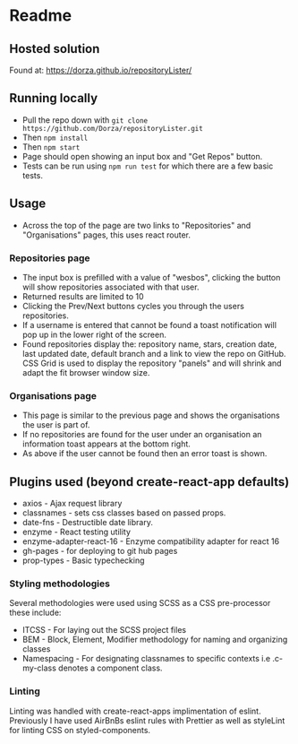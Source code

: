 # Readme

## Hosted solution
Found at: https://dorza.github.io/repositoryLister/

## Running locally

* Pull the repo down with ```git clone https://github.com/Dorza/repositoryLister.git```
* Then ```npm install```
* Then ```npm start```
* Page should open showing an input box and "Get Repos" button.
* Tests can be run using ```npm run test``` for which there are a few basic tests.

## Usage
* Across the top of the page are two links to "Repositories" and "Organisations" pages, this uses react router.

### Repositories page

* The input box is prefilled with a value of "wesbos", clicking the button will show repositories associated with that user.
* Returned results are limited to 10
* Clicking the Prev/Next buttons cycles you through the users repositories.
* If a username is entered that cannot be found a toast notification will pop up in the lower right of the screen.
* Found repositories display the: repository name, stars, creation date, last updated date, default branch and a link to view the repo on GitHub. CSS Grid is used to display the repository "panels" and will shrink and adapt the fit browser window size.

### Organisations page

* This page is similar to the previous page and shows the organisations the user is part of. 
* If no repositories are found for the user under an organisation an information toast appears at the bottom right.
* As above if the user cannot be found then an error toast is shown.

## Plugins used (beyond create-react-app defaults)
* axios - Ajax request library
* classnames - sets css classes based on passed props.
* date-fns - Destructible date library.
* enzyme - React testing utility
* enzyme-adapter-react-16 - Enzyme compatibility adapter for react 16
* gh-pages - for deploying to git hub pages
* prop-types - Basic typechecking

### Styling methodologies

Several methodologies were used using SCSS as a CSS pre-processor these include:

* ITCSS - For laying out the SCSS project files
* BEM - Block, Element, Modifier  methodology for naming and organizing classes
* Namespacing - For designating classnames to specific contexts i.e .c-my-class denotes a component class.

### Linting

Linting was handled with create-react-apps implimentation of eslint. Previously I have used AirBnBs eslint rules with Prettier as well as styleLint for linting CSS on styled-components.
